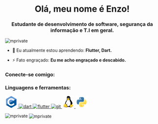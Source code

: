 <h1 align="center">Olá, meu nome é Enzo!</h1>
<h3 align="center">Estudante de desenvolvimento de software, segurança da informação e T.I em geral.</h3>

<p align="left"> <img src="https://komarev.com/ghpvc/?username=mprivate&label=Profile%20views&color=0e75b6&style=flat" alt="mprivate" /> </p>

- 🌱 Eu atualmente estou aprendendo: **Flutter, Dart.**

- ⚡ Fato engraçado: **Eu me acho engraçado e descabido.**

<h3 align="left">Conecte-se comigo:</h3>
<p align="left">
</p>

<h3 align="left">Linguagens e ferramentas:</h3>
<p align="left"> <a href="https://www.cprogramming.com/" target="_blank" rel="noreferrer"> <img src="https://raw.githubusercontent.com/devicons/devicon/master/icons/c/c-original.svg" alt="c" width="40" height="40"/> </a> <a href="https://dart.dev" target="_blank" rel="noreferrer"> <img src="https://www.vectorlogo.zone/logos/dartlang/dartlang-icon.svg" alt="dart" width="40" height="40"/> </a> <a href="https://flutter.dev" target="_blank" rel="noreferrer"> <img src="https://www.vectorlogo.zone/logos/flutterio/flutterio-icon.svg" alt="flutter" width="40" height="40"/> </a> <a href="https://git-scm.com/" target="_blank" rel="noreferrer"> <img src="https://www.vectorlogo.zone/logos/git-scm/git-scm-icon.svg" alt="git" width="40" height="40"/> </a> <a href="https://www.linux.org/" target="_blank" rel="noreferrer"> <img src="https://raw.githubusercontent.com/devicons/devicon/master/icons/linux/linux-original.svg" alt="linux" width="40" height="40"/> </a> <a href="https://www.python.org" target="_blank" rel="noreferrer"> <img src="https://raw.githubusercontent.com/devicons/devicon/master/icons/python/python-original.svg" alt="python" width="40" height="40"/> </a> </p>

<p><img align="left" src="https://github-readme-stats.vercel.app/api/top-langs?username=mprivate&show_icons=true&locale=en&layout=compact" alt="mprivate" /></p>

<p>&nbsp;<img align="center" src="https://github-readme-stats.vercel.app/api?username=mprivate&show_icons=true&locale=en" alt="mprivate" /></p>

